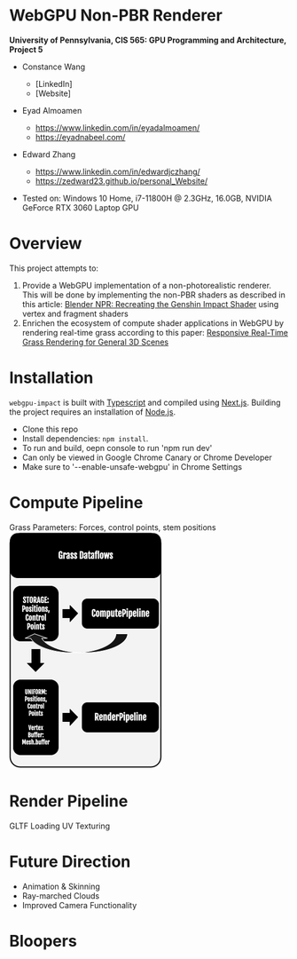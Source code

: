 WebGPU Non-PBR Renderer
==================================

**University of Pennsylvania, CIS 565: GPU Programming and Architecture, Project 5**

* Constance Wang
  * [LinkedIn]
  * [Website]

* Eyad Almoamen
  * https://www.linkedin.com/in/eyadalmoamen/
  * https://eyadnabeel.com/
 
* Edward Zhang
  * https://www.linkedin.com/in/edwardjczhang/
  * https://zedward23.github.io/personal_Website/  
 
* Tested on: Windows 10 Home, i7-11800H @ 2.3GHz, 16.0GB, NVIDIA GeForce RTX 3060 Laptop GPU

Overview
==================================
This project attempts to:
1. Provide a WebGPU implementation of a non-photorealistic renderer. This will be done by implementing the non-PBR shaders as described in this article: [Blender NPR: Recreating the Genshin Impact Shader](https://www.artstation.com/blogs/bjayers/9oOD/blender-npr-recreating-the-genshin-impact-shader) using vertex and fragment shaders
2. Enrichen the ecosystem of compute shader applications in WebGPU by rendering real-time grass according to this paper: [Responsive Real-Time Grass Rendering for General 3D Scenes](https://www.cg.tuwien.ac.at/research/publications/2017/JAHRMANN-2017-RRTG/JAHRMANN-2017-RRTG-draft.pdf)

Installation
==================================
`webgpu-impact` is built with [Typescript](https://www.typescriptlang.org/)
and compiled using [Next.js](https://nextjs.org/). Building the project
requires an installation of [Node.js](https://nodejs.org/en/).

- Clone this repo
- Install dependencies: `npm install`.
- To run and build, oepn console to run 'npm run dev'
- Can only be viewed in Google Chrome Canary or Chrome Developer
- Make sure to '--enable-unsafe-webgpu' in Chrome Settings

Compute Pipeline
==================================
Grass Parameters: Forces, control points, stem positions
![](images/ComputePipeline.png)

Render Pipeline
==================================
GLTF Loading
UV Texturing

Future Direction
==================================
- Animation & Skinning
- Ray-marched Clouds
- Improved Camera Functionality

Bloopers
==================================
